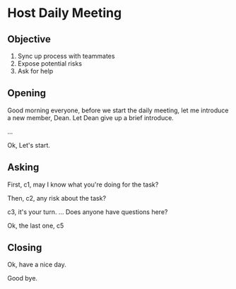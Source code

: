 # Host Daily Meeting

## Objective

1. Sync up process with teammates
2. Expose potential risks
3. Ask for help

## Opening

Good morning everyone,  before we start the daily meeting, let me introduce a new member, Dean.
Let Dean give up a brief introduce.

...

Ok, Let's start.

## Asking

First, c1,  may I know what you're doing for the task?

Then, c2, any risk about the task?

c3, it's your turn.
...
Does anyone have questions here?

Ok, the last one, c5


## Closing

Ok, have a nice day.

Good bye.